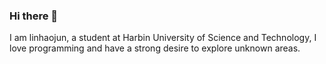### Hi there 👋

I am linhaojun, a student at Harbin University of Science and Technology, I love programming and have a strong desire to explore unknown areas.
